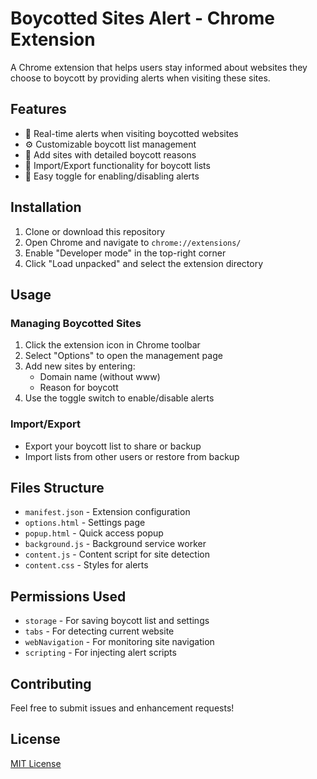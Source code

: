 # Boycotted Sites Alert - Chrome Extension

A Chrome extension that helps users stay informed about websites they choose to boycott by providing alerts when visiting these sites.

## Features

- 🚨 Real-time alerts when visiting boycotted websites
- ⚙️ Customizable boycott list management
- 📝 Add sites with detailed boycott reasons
- 💾 Import/Export functionality for boycott lists
- 🔄 Easy toggle for enabling/disabling alerts

## Installation

1. Clone or download this repository
2. Open Chrome and navigate to `chrome://extensions/`
3. Enable "Developer mode" in the top-right corner
4. Click "Load unpacked" and select the extension directory

## Usage

### Managing Boycotted Sites
1. Click the extension icon in Chrome toolbar
2. Select "Options" to open the management page
3. Add new sites by entering:
   - Domain name (without www)
   - Reason for boycott
4. Use the toggle switch to enable/disable alerts

### Import/Export
- Export your boycott list to share or backup
- Import lists from other users or restore from backup

## Files Structure

- `manifest.json` - Extension configuration
- `options.html` - Settings page
- `popup.html` - Quick access popup
- `background.js` - Background service worker
- `content.js` - Content script for site detection
- `content.css` - Styles for alerts

## Permissions Used

- `storage` - For saving boycott list and settings
- `tabs` - For detecting current website
- `webNavigation` - For monitoring site navigation
- `scripting` - For injecting alert scripts

## Contributing

Feel free to submit issues and enhancement requests!

## License

[MIT License](LICENSE)
